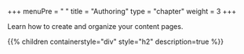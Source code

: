+++
menuPre = "<i class='fa-fw fab fa-markdown'></i> "
title = "Authoring"
type = "chapter"
weight = 3
+++

Learn how to create and organize your content pages.

{{% children containerstyle="div" style="h2" description=true %}}
